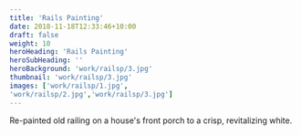 ```yaml
---
title: 'Rails Painting'
date: 2018-11-18T12:33:46+10:00
draft: false
weight: 10
heroHeading: 'Rails Painting'
heroSubHeading: ''
heroBackground: 'work/railsp/3.jpg'
thumbnail: 'work/railsp/3.jpg'
images: ['work/railsp/1.jpg', 
'work/railsp/2.jpg','work/railsp/3.jpg']
---
```


Re-painted old railing on a house's front porch to a crisp, revitalizing white.                                          
